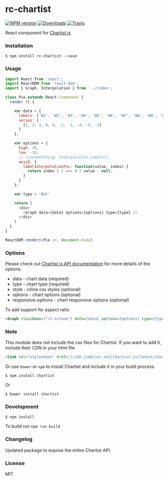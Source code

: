 rc-chartist
==============

[![NPM version][npm-image]][npm-url]
[![Downloads][downloads-image]][downloads-url]
[![Travis](https://img.shields.io/travis/lolJS/react-chartist.svg)]()

React component for [Chartist.js](https://gionkunz.github.io/chartist-js/)

### Installation

```
$ npm install rc-chartist --save
```

### Usage

```JavaScript
import React from 'react';
import ReactDOM from 'react-dom';
import { Graph, Interpolation } from '../index';

class Pie extends React.Component {
  render () {

    var data = {
      labels: ['W1', 'W2', 'W3', 'W4', 'W5', 'W6', 'W7', 'W8', 'W9', 'W10'],
      series: [
        [1, 2, 4, 8, 6, -2, -1, -4, -6, -2]
      ]
    };

    var options = {
      high: 10,
      low: -10,
      // lineSmoothing: Interpolation.simple(),
      axisX: {
        labelInterpolationFnc: function(value, index) {
          return index % 2 === 0 ? value : null;
        }
      }
    };

    var type = 'Bar'

    return (
      <div>
        <Graph data={data} options={options} type={type} />
      </div>
    )
  }
}

ReactDOM.render(<Pie />, document.body)

```

### Options

Please check out [Chartist.js API documentation](http://gionkunz.github.io/chartist-js/api-documentation.html) for more details of the options.

* data - chart data (required)
* type - chart type (required)
* style - inline css styles (optional)
* options - chart options (optional)
* responsive-options - chart responsive options (optional)

To add support for aspect ratio

```HTML
<Graph className={'ct-octave'} data={data} options={options} type={type} />
```

### Note

This module does not include the css files for Chartist. If you want to add it, include their CDN in your html file

```HTML
<link rel="stylesheet" href="//cdn.jsdelivr.net/chartist.js/latest/chartist.min.css">
```

Or use `bower` or `npm` to install Chartist and include it in your build process.

```
$ npm install chartist
```

Or

```
$ bower install chartist
```

### Development

```
$ npm install
```

To build run `npm run build`

### Changelog

Updated package to expose the entire Chartist API.

### License

MIT

[npm-image]: https://img.shields.io/npm/v/rc-chartist.svg?style=flat-square
[npm-url]: https://npmjs.org/package/rc-chartist
[downloads-image]: https://img.shields.io/npm/dm/rc-chartist.svg?style=flat-square
[downloads-url]: https://npmjs.org/package/rc-chartist

